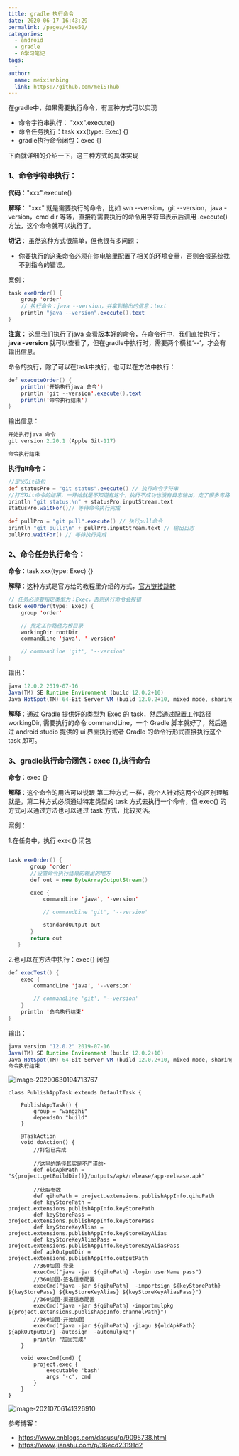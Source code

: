 ```yaml
---
title: gradle 执行命令
date: 2020-06-17 16:43:29
permalink: /pages/43ee50/
categories:
  - android
  - gradle
  - 0学习笔记
tags:
  - 
author: 
  name: meixianbing
  link: https://github.com/meiSThub
---
```


在gradle中，如果需要执行命令，有三种方式可以实现
* 命令字符串执行： "xxx".execute()
* 命令任务执行：task xxx(type: Exec) {}
* gradle执行命令闭包：exec {}

下面就详细的介绍一下，这三种方式的具体实现
### 1、命令字符串执行：

**代码**："xxx".execute()

**解释**： "xxx" 就是需要执行的命令，比如 svn --version，git --version，java -version，cmd dir 等等，直接将需要执行的命令用字符串表示后调用 .execute() 方法，这个命令就可以执行了。

**切记**： 虽然这种方式很简单，但也很有多问题：
* 你要执行的这条命令必须在你电脑里配置了相关的环境变量，否则会报系统找不到指令的错误。

案例：
``` java
task exeOrder() {
    group 'order'
    // 执行命令：java --version，并拿到输出的信息：text
    println "java --version".execute().text
}
```

**注意：** 这里我们执行了java 查看版本好的命令，在命令行中，我们直接执行：**java -version** 就可以查看了，但在gradle中执行时，需要两个横杠‘--’，才会有输出信息。

命令的执行，除了可以在task中执行，也可以在方法中执行：
``` java
def executeOrder() {
    println('开始执行java 命令')
    println 'git --version'.execute().text
    println('命令执行结束')
}
```
输出信息：
``` java
开始执行java 命令
git version 2.20.1 (Apple Git-117)

命令执行结束
```



**执行git命令：**

```groovy
//定义Git语句
def statusPro = "git status".execute() // 执行命令字符串
//打印Git命令的结果，一开始就是不知道有这个，执行不成功也没有日志输出，走了很多弯路
println "git status:\n" + statusPro.inputStream.text
statusPro.waitFor()// 等待命令执行完成
    
def pullPro = "git pull".execute() // 执行pull命令
println "git pull:\n" + pullPro.inputStream.text // 输出日志
pullPro.waitFor() // 等待执行完成
```


### 2、命令任务执行命令：

**命令**：task xxx(type: Exec) {}

**解释**：这种方式是官方给的教程里介绍的方式，[官方链接跳转](https://docs.gradle.org/current/dsl/org.gradle.api.tasks.Exec.html)

``` java
// 任务必须要指定类型为：Exec，否则执行命令会报错
task exeOrder(type: Exec) {
    group 'order'

    // 指定工作路径为根目录
    workingDir rootDir
    commandLine 'java', '-version'

    // commandLine 'git', '--version'
}
```
输出：

``` java
java 12.0.2 2019-07-16
Java(TM) SE Runtime Environment (build 12.0.2+10)
Java HotSpot(TM) 64-Bit Server VM (build 12.0.2+10, mixed mode, sharing)
```

**解释**：通过 Gradle 提供好的类型为 Exec 的 task，然后通过配置工作路径 workingDir, 需要执行的命令 commandLine，一个 Gradle 脚本就好了，然后通过 android studio 提供的 ui 界面执行或者 Gradle 的命令行形式直接执行这个 task 即可。

### 3、gradle执行命令闭包：exec {},执行命令
**命令**：exec {}

**解释**：这个命令的用法可以说跟 第二种方式 一样，我个人针对这两个的区别理解就是，第二种方式必须通过特定类型的 task 方式去执行一个命令，但 exec{} 的方式可以通过方法也可以通过 task 方式，比较灵活。

案例：

1.在任务中，执行 exec{} 闭包

``` java

task exeOrder() {
       group 'order'
       //设置命令执行结果的输出的地方
       def out = new ByteArrayOutputStream()

       exec {
           commandLine 'java', '-version'

           // commandLine 'git', '--version'

           standardOutput out
       }
       return out
   }
```
2.也可以在方法中执行：exec{} 闭包
``` java
def execTest() {
    exec {
        commandLine 'java', '--version'

        // commandLine 'git', '--version'
    }
    println '命令执行结束'
}
```
输出：
``` java
java version "12.0.2" 2019-07-16
Java(TM) SE Runtime Environment (build 12.0.2+10)
Java HotSpot(TM) 64-Bit Server VM (build 12.0.2+10, mixed mode, sharing)
命令执行结束
```

![image-20200630194713767](https://raw.githubusercontent.com/meiSThub/BlogImage/master/2022image-20200630194713767.png)



```
class PublishAppTask extends DefaultTask {

    PublishAppTask() {
        group = "wangzhi"
        dependsOn "build"
    }

    @TaskAction
    void doAction() {
        //打包已完成

        //这里的路径其实是不严谨的·
        def oldApkPath = "${project.getBuildDir()}/outputs/apk/release/app-release.apk"

        //获取参数
        def qihuPath = project.extensions.publishAppInfo.qihuPath
        def keyStorePath = project.extensions.publishAppInfo.keyStorePath
        def keyStorePass = project.extensions.publishAppInfo.keyStorePass
        def keyStoreKeyAlias = project.extensions.publishAppInfo.keyStoreKeyAlias
        def keyStoreKeyAliasPass = project.extensions.publishAppInfo.keyStoreKeyAliasPass
        def apkOutputDir = project.extensions.publishAppInfo.outputPath
        //360加固-登录
        execCmd("java -jar ${qihuPath} -login userName pass")
        //360加固-签名信息配置
        execCmd("java -jar ${qihuPath}  -importsign ${keyStorePath} ${keyStorePass} ${keyStoreKeyAlias} ${keyStoreKeyAliasPass}")
        //360加固-渠道信息配置
        execCmd("java -jar ${qihuPath} -importmulpkg ${project.extensions.publishAppInfo.channelPath}")
        //360加固-开始加固
        execCmd("java -jar ${qihuPath} -jiagu ${oldApkPath} ${apkOutputDir} -autosign  -automulpkg")
        println "加固完成"
    }

    void execCmd(cmd) {
        project.exec {
            executable 'bash'
            args '-c', cmd
        }
    }
}
```



![image-20210706141326910](https://raw.githubusercontent.com/meiSThub/BlogImage/master/2020/image-20210706141326910.png)

参考博客：

* https://www.cnblogs.com/dasusu/p/9095738.html
* https://www.jianshu.com/p/36ecd23191d2
